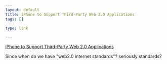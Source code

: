 ```yaml
--- 
layout: default
title: iPhone to Support Third-Party Web 2.0 Applications
tags: []

type: link

---
```

<a href="http://www.apple.com/pr/library/2007/06/11iphone.html">iPhone to Support Third-Party Web 2.0 Applications</a>

Since when do we have "web2.0 internet standards"? seriously standards?
